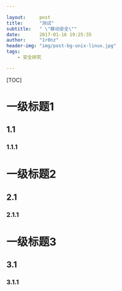 ```yaml
--- 

layout:     post
title:      "测试"
subtitle:   " \"移动安全\""
date:       2017-01-16 19:25:35
author:     "1r0nz"
header-img: "img/post-bg-unix-linux.jpg"
tags:
    - 安全研究

---
```


[TOC]

# 一级标题1  

## 1.1  

### 1.1.1  

# 一级标题2  

## 2.1  

### 2.1.1  

# 一级标题3  

## 3.1  

### 3.1.1